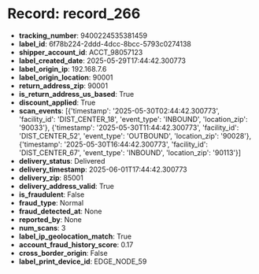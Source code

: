 # Record: record_266

- **tracking_number**: 9400224535381459
- **label_id**: 6f78b224-2ddd-4dcc-8bcc-5793c0274138
- **shipper_account_id**: ACCT_98057123
- **label_created_date**: 2025-05-29T17:44:42.300773
- **label_origin_ip**: 192.168.7.6
- **label_origin_location**: 90001
- **return_address_zip**: 90001
- **is_return_address_us_based**: True
- **discount_applied**: True
- **scan_events**: [{'timestamp': '2025-05-30T02:44:42.300773', 'facility_id': 'DIST_CENTER_18', 'event_type': 'INBOUND', 'location_zip': '90033'}, {'timestamp': '2025-05-30T11:44:42.300773', 'facility_id': 'DIST_CENTER_52', 'event_type': 'OUTBOUND', 'location_zip': '90028'}, {'timestamp': '2025-05-30T16:44:42.300773', 'facility_id': 'DIST_CENTER_67', 'event_type': 'INBOUND', 'location_zip': '90113'}]
- **delivery_status**: Delivered
- **delivery_timestamp**: 2025-06-01T17:44:42.300773
- **delivery_zip**: 85001
- **delivery_address_valid**: True
- **is_fraudulent**: False
- **fraud_type**: Normal
- **fraud_detected_at**: None
- **reported_by**: None
- **num_scans**: 3
- **label_ip_geolocation_match**: True
- **account_fraud_history_score**: 0.17
- **cross_border_origin**: False
- **label_print_device_id**: EDGE_NODE_59